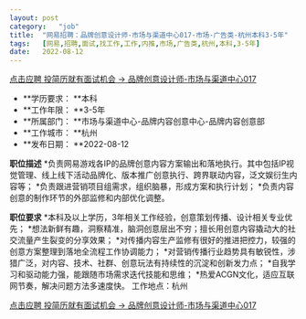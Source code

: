```yaml
---
layout:	post
category:	"job"
title:	"网易招聘：品牌创意设计师-市场与渠道中心017-市场-广告类-杭州本科3-5年"
tags:	[网易,招聘,面试,找工作,工作,内推,市场,广告类,杭州,本科,3-5年]
date:	2022-08-12
---
```


[点击应聘 投简历就有面试机会 -> 品牌创意设计师-市场与渠道中心017](http://mobile.bole.netease.com/bole/boleDetail?id=21491&employeeId=346f03c3cda5f04c&key=all)



- **学历要求： **本科
- **工作年限： **3-5年
- **所属部门： **市场与渠道中心-品牌内容创意中心-品牌内容创意部
- **工作城市： **杭州
- **发布日期： **2022-08-12



**职位描述**
*负责网易游戏各IP的品牌创意内容方案输出和落地执行。其中包括IP视觉管理、线上线下活动品牌化、版本推广创意执行、跨界联动内容，泛文娱衍生内容等；
*负责跟进营销项目组需求，组织脑暴，形成方案和执行计划；
*负责内容创意的制作环节的外部监修和内部优化调整。



**职位要求**
*本科及以上学历，3年相关工作经验，创意策划传播、设计相关专业优先；
*想法新鲜有趣，洞察精准，脑洞创意层出不穷；擅长用创意内容撬动大的社交流量产生裂变的分享效果；
*对传播内容生产监修有很好的推进把控力，较强的创意方案整理到落地全流程工作协调能力；
*对营销传播行业趋势具有敏锐性，涉猎广泛，对内容、技术、社群、创意玩法有持续性的沉淀和创新发力点；
*自我学习和驱动能力强，能跟随市场需求迭代技能和思维；
*热爱ACGN文化，适应互联网节奏，解决问题方法多速度快。
工作地点：杭州



[点击应聘 投简历就有面试机会 -> 品牌创意设计师-市场与渠道中心017](http://mobile.bole.netease.com/bole/boleDetail?id=21491&employeeId=346f03c3cda5f04c&key=all)